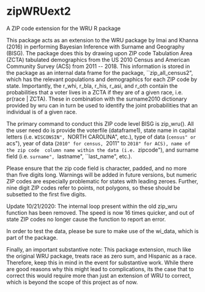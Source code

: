 # zipWRUext2
A ZIP code extension for the WRU R package

This package acts as an extension to the WRU package by Imai and Khanna (2016) in performing Bayesian Inference with Surname and Geography (BISG). The package does this 
by drawing upon ZIP code Tabulation Area (ZCTA) tabulated demographics from the US 2010 Census and American Community Survey (ACS) from 2011 -- 2018. This information is stored 
in the package as an internal data frame for the package, ``zip_all_census2", which has the relevant populations and demographics for each ZIP code by state. Importantly, 
the r_whi, r_bla, r_his, r_asi, and r_oth contain the probabilities that a voter lives in a ZCTA if they are of a given race, i.e. pr(race | ZCTA). These in combination with the
surname2010 dictionary provided by wru can in turn be used to identify the joint probabilities that an individual is of a given race. 

The primary command to conduct this ZIP code level BISG is zip_wru(). All the user need do is provide the voterfile (dataframe1), state name in capital letters 
(i.e. ``WISCONSIN", ``NORTH CAROLINA", etc.), type of data (``census" or ``acs"), year of data (``2010" for census, ``2011" to ``2018" for ACS), name of the zip code 
column name within the data (i.e. ``zipcode"), and surname field (i.e. ``surname", ``lastname", ``last_name", etc.). 

Please ensure that the zip code field is character, padded, and no more than five digits long. Warnings will be added in future versions, but numeric ZIP codes 
are especially problematic for states with leading zeroes. Further, nine digit ZIP codes refer to points, not polygons, so these should be subsetted to the first five digits. 

Update 10/21/2020: The internal loop present within the old zip_wru function has been removed. The speed is now 16 times quicker, and out of state ZIP codes no longer cause the function to report an error. 

In order to test the data, please be sure to make  use of the wi_data, which is part of the package. 

Finally, an important substantive note: This package extension, much like the original WRU package, treats race as zero sum, and Hispanic as a race. Therefore, keep this in mind
in the event for substantive work. While there are good reasons why this might lead to complications, its the case that to correct this would require more than just an 
extension of WRU to correct, which is beyond the scope of this project as of now. 
